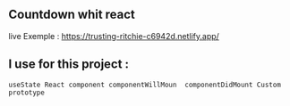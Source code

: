 ## Countdown whit react 

live Exemple : https://trusting-ritchie-c6942d.netlify.app/

## I use for this project : 

`useState
React component
componentWillMoun 
componentDidMount
Custom prototype `
